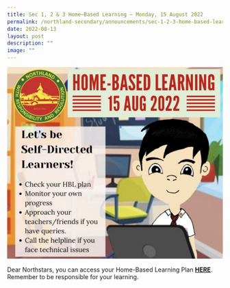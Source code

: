 ```yaml
---
title: Sec 1, 2 & 3 Home–Based Learning – Monday, 15 August 2022
permalink: /northland-secondary/announcements/sec-1-2-3-home-based-learning-monday-15-august-2022/
date: 2022-08-13
layout: post
description: ""
image: ""
---
```


<img src="/images/a2.jpg">
<p>Dear Northstars, you can access your Home-Based Learning Plan&nbsp;<a href="/student-matters/home-based-learning-guide" target="_blank" rel="noopener"><strong>HERE</strong></a>. Remember to be responsible for your learning.</p>